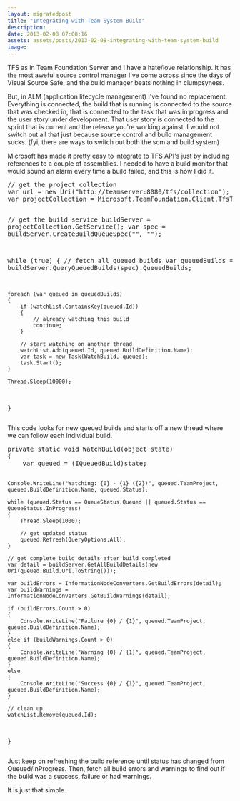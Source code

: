 ```yaml
---
layout: migratedpost
title: "Integrating with Team System Build"
description:
date: 2013-02-08 07:00:16
assets: assets/posts/2013-02-08-integrating-with-team-system-build
image: 
---
```


<p>TFS as in Team Foundation Server and I have a hate/love relationship. It has the most aweful source control manager I've come across since the days of Visual Source Safe, and the build manager beats nothing in clumpsyness.</p>
<p>But, in ALM (application lifecycle management) I've found no replacement. Everything is connected, the build that is running is connected to the source that was checked in, that is connected to the task that was in progress and the user story under development. That user story is connected to the sprint that is current and the release you're working against. I would not switch out all that just because source control and build management sucks. (fyi, there are ways to switch out both the scm and build system)</p>
<p>Microsoft has made it pretty easy to integrate to TFS API's just by including references to a couple of assemblies. I needed to have a build monitor that would sound an alarm every time a build failed, and this is how I did it.</p>
<pre class="brush:csharp">// get the project collection
var url = new Uri("http://teamserver:8080/tfs/collection");
var projectCollection = Microsoft.TeamFoundation.Client.TfsTeamProjectCollectionFactory.GetTeamProjectCollection(url);

// get the build service
buildServer = projectCollection.GetService<IBuildServer>();
var spec = buildServer.CreateBuildQueueSpec("*", "*");

while (true)
{
    // fetch all queued builds
    var queuedBuilds = buildServer.QueryQueuedBuilds(spec).QueuedBuilds;

    foreach (var queued in queuedBuilds)
    {
        if (watchList.ContainsKey(queued.Id))
        {
            // already watching this build
            continue;
        }

        // start watching on another thread
        watchList.Add(queued.Id, queued.BuildDefinition.Name);
        var task = new Task(WatchBuild, queued);
        task.Start();
    }
                
    Thread.Sleep(10000);
}</pre>
<p>This code looks for new queued builds and starts off a new thread where we can follow each individual build.</p>
<pre class="brush:csharp">private static void WatchBuild(object state)
{
    var queued = (IQueuedBuild)state;

    Console.WriteLine("Watching: {0} - {1} ({2})", queued.TeamProject, queued.BuildDefinition.Name, queued.Status);

    while (queued.Status == QueueStatus.Queued || queued.Status == QueueStatus.InProgress)
    {
        Thread.Sleep(1000);

        // get updated status
        queued.Refresh(QueryOptions.All);
    }

    // get complete build details after build completed
    var detail = buildServer.GetAllBuildDetails(new Uri(queued.Build.Uri.ToString()));

    var buildErrors = InformationNodeConverters.GetBuildErrors(detail);
    var buildWarnings = InformationNodeConverters.GetBuildWarnings(detail);

    if (buildErrors.Count > 0)
    {
        Console.WriteLine("Failure {0} / {1}", queued.TeamProject, queued.BuildDefinition.Name);
    }
    else if (buildWarnings.Count > 0)
    {
        Console.WriteLine("Warning {0} / {1}", queued.TeamProject, queued.BuildDefinition.Name);
    }
    else
    {
        Console.WriteLine("Success {0} / {1}", queued.TeamProject, queued.BuildDefinition.Name);
    }
            
    // clean up
    watchList.Remove(queued.Id);
}</pre>
<p>Just keep on refreshing the build reference until status has changed from Queued/InProgress. Then, fetch all build errors and warnings to find out if the build was a success, failure or had warnings.</p>
<p>It is just that simple.</p>
